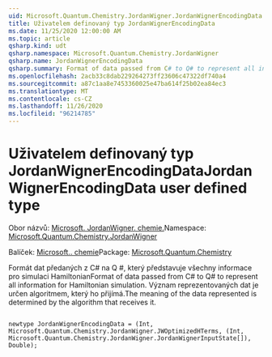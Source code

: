 ```yaml
---
uid: Microsoft.Quantum.Chemistry.JordanWigner.JordanWignerEncodingData
title: Uživatelem definovaný typ JordanWignerEncodingData
ms.date: 11/25/2020 12:00:00 AM
ms.topic: article
qsharp.kind: udt
qsharp.namespace: Microsoft.Quantum.Chemistry.JordanWigner
qsharp.name: JordanWignerEncodingData
qsharp.summary: Format of data passed from C# to Q# to represent all information for Hamiltonian simulation. The meaning of the data represented is determined by the algorithm that receives it.
ms.openlocfilehash: 2acb33c8dab229264273ff23606c47322df740a4
ms.sourcegitcommit: a87c1aa8e7453360025e47ba614f25b02ea84ec3
ms.translationtype: MT
ms.contentlocale: cs-CZ
ms.lasthandoff: 11/26/2020
ms.locfileid: "96214785"
---
```

# <a name="jordanwignerencodingdata-user-defined-type"></a><span data-ttu-id="09ef0-102">Uživatelem definovaný typ JordanWignerEncodingData</span><span class="sxs-lookup"><span data-stu-id="09ef0-102">JordanWignerEncodingData user defined type</span></span>

<span data-ttu-id="09ef0-103">Obor názvů: [Microsoft. JordanWigner. chemie.](xref:Microsoft.Quantum.Chemistry.JordanWigner)</span><span class="sxs-lookup"><span data-stu-id="09ef0-103">Namespace: [Microsoft.Quantum.Chemistry.JordanWigner](xref:Microsoft.Quantum.Chemistry.JordanWigner)</span></span>

<span data-ttu-id="09ef0-104">Balíček: [Microsoft.. chemie](https://nuget.org/packages/Microsoft.Quantum.Chemistry)</span><span class="sxs-lookup"><span data-stu-id="09ef0-104">Package: [Microsoft.Quantum.Chemistry](https://nuget.org/packages/Microsoft.Quantum.Chemistry)</span></span>


<span data-ttu-id="09ef0-105">Formát dat předaných z C# na Q #, který představuje všechny informace pro simulaci Hamiltonian</span><span class="sxs-lookup"><span data-stu-id="09ef0-105">Format of data passed from C# to Q# to represent all information for Hamiltonian simulation.</span></span>
<span data-ttu-id="09ef0-106">Význam reprezentovaných dat je určen algoritmem, který ho přijímá.</span><span class="sxs-lookup"><span data-stu-id="09ef0-106">The meaning of the data represented is determined by the algorithm that receives it.</span></span>

```qsharp

newtype JordanWignerEncodingData = (Int, Microsoft.Quantum.Chemistry.JordanWigner.JWOptimizedHTerms, (Int, Microsoft.Quantum.Chemistry.JordanWigner.JordanWignerInputState[]), Double);
```

